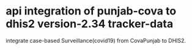 # api integration of punjab-cova to dhis2 version-2.34 tracker-data

integrate case-based Surveillance(covid19) from CovaPunjab to DHIS2.


